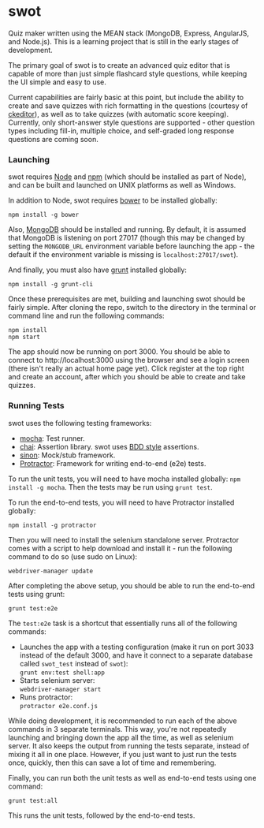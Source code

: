 # swot

Quiz maker written using the MEAN stack (MongoDB, Express, AngularJS, and Node.js). This is a learning project that is still in the early stages of development.

The primary goal of swot is to create an advanced quiz editor that is capable of more than just simple flashcard style questions, while keeping the UI simple and easy to use.

Current capabilities are fairly basic at this point, but include the ability to create and save quizzes with rich formatting in the questions (courtesy of [ckeditor](http://ckeditor.com/)), as well as to take quizzes (with automatic score keeping). Currently, only short-answer style questions are supported - other question types including fill-in, multiple choice, and self-graded long response questions are coming soon.

### Launching

swot requires [Node](http://nodejs.org/) and [npm](http://npmjs.org/) (which should be installed as part of Node), and can be built and launched on UNIX platforms as well as Windows.

In addition to Node, swot requires [bower](http://bower.io/) to be installed globally:

```
npm install -g bower
```

Also, [MongoDB](http://www.mongodb.org/) should be installed and running. By default, it is assumed that MongoDB is listening on port 27017 (though this may be changed by setting the `MONGODB_URL` environment variable before launching the app - the default if the environment variable is missing is `localhost:27017/swot`).

And finally, you must also have [grunt](http://gruntjs.com/) installed globally:

```
npm install -g grunt-cli
```

Once these prerequisites are met, building and launching swot should be fairly simple. After cloning the repo, switch to the directory in the terminal or command line and run the following commands:

    npm install
    npm start

The app should now be running on port 3000.  You should be able to connect to http://localhost:3000 using the browser and see a login screen (there isn't really an actual home page yet). Click register at the top right and create an account, after which you should be able to create and take quizzes.


### Running Tests

swot uses the following testing frameworks:

- [mocha](http://visionmedia.github.io/mocha/): Test runner.
- [chai](http://chaijs.com/): Assertion library. swot uses [BDD style](http://chaijs.com/api/bdd/) assertions.
- [sinon](): Mock/stub framework.
- [Protractor](https://github.com/angular/protractor): Framework for writing end-to-end (e2e) tests.

To run the unit tests, you will need to have mocha installed globally: `npm install -g mocha`. Then the tests may be run using `grunt test`.

To run the end-to-end tests, you will need to have Protractor installed globally:

    npm install -g protractor

Then you will need to install the selenium standalone server. Protractor comes with a script to help download and install it - run the following command to do so (use sudo on Linux):

    webdriver-manager update

After completing the above setup, you should be able to run the end-to-end tests using grunt:

    grunt test:e2e

The `test:e2e` task is a shortcut that essentially runs all of the following commands:

- Launches the app with a testing configuration (make it run on port 3033 instead of the default 3000, and have it connect to a separate database called `swot_test` instead of `swot`):  
  `grunt env:test shell:app`
- Starts selenium server:  
  `webdriver-manager start`
- Runs protractor:  
  `protractor e2e.conf.js`

While doing development, it is recommended to run each of the above commands in 3 separate terminals.  This way, you're not repeatedly launching and bringing down the app all the time, as well as selenium server. It also keeps the output from running the tests separate, instead of mixing it all in one place.  However, if you just want to just run the tests once, quickly, then this can save a lot of time and remembering.

Finally, you can run both the unit tests as well as end-to-end tests using one command:

`grunt test:all`

This runs the unit tests, followed by the end-to-end tests.
